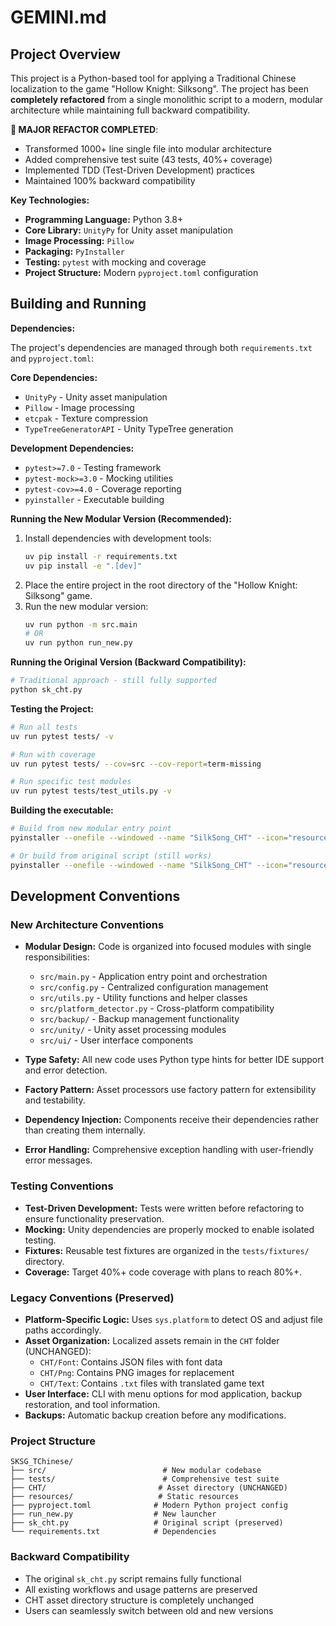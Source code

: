 # GEMINI.md

## Project Overview

This project is a Python-based tool for applying a Traditional Chinese localization to the game "Hollow Knight: Silksong". The project has been **completely refactored** from a single monolithic script to a modern, modular architecture while maintaining full backward compatibility.

**🔄 MAJOR REFACTOR COMPLETED**: 
- Transformed 1000+ line single file into modular architecture
- Added comprehensive test suite (43 tests, 40%+ coverage)
- Implemented TDD (Test-Driven Development) practices
- Maintained 100% backward compatibility

**Key Technologies:**

*   **Programming Language:** Python 3.8+
*   **Core Library:** `UnityPy` for Unity asset manipulation
*   **Image Processing:** `Pillow`
*   **Packaging:** `PyInstaller`
*   **Testing:** `pytest` with mocking and coverage
*   **Project Structure:** Modern `pyproject.toml` configuration

## Building and Running

**Dependencies:**

The project's dependencies are managed through both `requirements.txt` and `pyproject.toml`:

**Core Dependencies:**
*   `UnityPy` - Unity asset manipulation
*   `Pillow` - Image processing
*   `etcpak` - Texture compression
*   `TypeTreeGeneratorAPI` - Unity TypeTree generation

**Development Dependencies:**
*   `pytest>=7.0` - Testing framework
*   `pytest-mock>=3.0` - Mocking utilities  
*   `pytest-cov>=4.0` - Coverage reporting
*   `pyinstaller` - Executable building

**Running the New Modular Version (Recommended):**

1.  Install dependencies with development tools:
    ```bash
    uv pip install -r requirements.txt
    uv pip install -e ".[dev]"
    ```
2.  Place the entire project in the root directory of the "Hollow Knight: Silksong" game.
3.  Run the new modular version:
    ```bash
    uv run python -m src.main
    # OR
    uv run python run_new.py
    ```

**Running the Original Version (Backward Compatibility):**

```bash
# Traditional approach - still fully supported
python sk_cht.py
```

**Testing the Project:**

```bash
# Run all tests
uv run pytest tests/ -v

# Run with coverage
uv run pytest tests/ --cov=src --cov-report=term-missing

# Run specific test modules
uv run pytest tests/test_utils.py -v
```

**Building the executable:**

```bash
# Build from new modular entry point
pyinstaller --onefile --windowed --name "SilkSong_CHT" --icon="resources/icons/sk.ico" src/main.py

# Or build from original script (still works)
pyinstaller --onefile --windowed --name "SilkSong_CHT" --icon="resources/icons/sk.ico" sk_cht.py
```

## Development Conventions

### New Architecture Conventions

*   **Modular Design:** Code is organized into focused modules with single responsibilities:
    *   `src/main.py` - Application entry point and orchestration
    *   `src/config.py` - Centralized configuration management
    *   `src/utils.py` - Utility functions and helper classes
    *   `src/platform_detector.py` - Cross-platform compatibility
    *   `src/backup/` - Backup management functionality
    *   `src/unity/` - Unity asset processing modules
    *   `src/ui/` - User interface components

*   **Type Safety:** All new code uses Python type hints for better IDE support and error detection.

*   **Factory Pattern:** Asset processors use factory pattern for extensibility and testability.

*   **Dependency Injection:** Components receive their dependencies rather than creating them internally.

*   **Error Handling:** Comprehensive exception handling with user-friendly error messages.

### Testing Conventions

*   **Test-Driven Development:** Tests were written before refactoring to ensure functionality preservation.
*   **Mocking:** Unity dependencies are properly mocked to enable isolated testing.
*   **Fixtures:** Reusable test fixtures are organized in the `tests/fixtures/` directory.
*   **Coverage:** Target 40%+ code coverage with plans to reach 80%+.

### Legacy Conventions (Preserved)

*   **Platform-Specific Logic:** Uses `sys.platform` to detect OS and adjust file paths accordingly.
*   **Asset Organization:** Localized assets remain in the `CHT` folder (UNCHANGED):
    *   `CHT/Font`: Contains JSON files with font data
    *   `CHT/Png`: Contains PNG images for replacement
    *   `CHT/Text`: Contains `.txt` files with translated game text
*   **User Interface:** CLI with menu options for mod application, backup restoration, and tool information.
*   **Backups:** Automatic backup creation before any modifications.

### Project Structure

```
SKSG_TChinese/
├── src/                          # New modular codebase
├── tests/                        # Comprehensive test suite
├── CHT/                         # Asset directory (UNCHANGED)
├── resources/                   # Static resources
├── pyproject.toml              # Modern Python project config  
├── run_new.py                  # New launcher
├── sk_cht.py                   # Original script (preserved)
└── requirements.txt            # Dependencies
```

### Backward Compatibility

*   The original `sk_cht.py` script remains fully functional
*   All existing workflows and usage patterns are preserved
*   CHT asset directory structure is completely unchanged
*   Users can seamlessly switch between old and new versions
